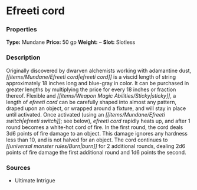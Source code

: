 ﻿---
Title: "Efreeti cord"
Type: "Mundane"
Price: "50 gp"
Weight: "–"
Slot: "Slotless"
Description: |
  "Originally discovered by dwarven alchemists working with adamantine dust, efreeti cord is a viscid length of string approximately 18 inches long and blue-gray in color. It can be purchased in greater lengths by multiplying the price for every 18 inches or fraction thereof. Flexible and sticky, a length of efreeti cord can be carefully shaped into almost any pattern, draped upon an object, or wrapped around a fixture, and will stay in place until activated. Once activated (using an efreeti switch; see below), efreeti cord rapidly heats up, and after 1 round becomes a white-hot cord of fire. In the first round, the cord deals 3d6 points of fire damage to an object. This damage ignores any hardness less than 10, and is not halved for an object. The cord continues to burn for 2 additional rounds, dealing 2d6 points of fire damage the first additional round and 1d6 points the second."
Sources: "['Ultimate Intrigue']"
---

# Efreeti cord

### Properties

**Type:** Mundane **Price:** 50 gp **Weight:** – **Slot:** Slotless

### Description

Originally discovered by dwarven alchemists working with adamantine dust, _[[items/Mundane/Efreeti cord|efreeti cord]]_ is a viscid length of string approximately 18 inches long and blue-gray in color. It can be purchased in greater lengths by multiplying the price for every 18 inches or fraction thereof. Flexible and _[[items/Weapon Magic Abilities/Sticky|sticky]]_, a length of _efreeti cord_ can be carefully shaped into almost any pattern, draped upon an object, or wrapped around a fixture, and will stay in place until activated. Once activated (using an _[[items/Mundane/Efreeti switch|efreeti switch]]_; see below), _efreeti cord_ rapidly heats up, and after 1 round becomes a white-hot cord of fire. In the first round, the cord deals 3d6 points of fire damage to an object. This damage ignores any hardness less than 10, and is not halved for an object. The cord continues to _[[universal monster rules/Burn|burn]]_ for 2 additional rounds, dealing 2d6 points of fire damage the first additional round and 1d6 points the second.

### Sources

* Ultimate Intrigue
